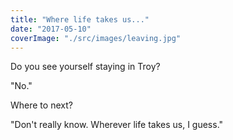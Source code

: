 ```yaml
---
title: "Where life takes us..."
date: "2017-05-10"
coverImage: "./src/images/leaving.jpg"
---
```


Do you see yourself staying in Troy?

"No."

Where to next?

"Don't really know. Wherever life takes us, I guess."

